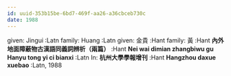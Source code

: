 ```yaml
---
id: uuid-353b15be-6bd7-469f-aa26-a36cbceb730c
date: 1988
---
```


given: Jingui :Latn
family: Huang :Latn
given: 金貴 :Hant
family: 黃 :Hant
**內外地面障蔽物古漢語同義詞辨析（兩篇）** :Hant
**Nei wai dimian zhangbiwu gu Hanyu tong yi ci bianxi** :Latn
In: 
**杭州大學學報增刊** :Hant
**Hangzhou daxue xuebao** :Latn, 1988